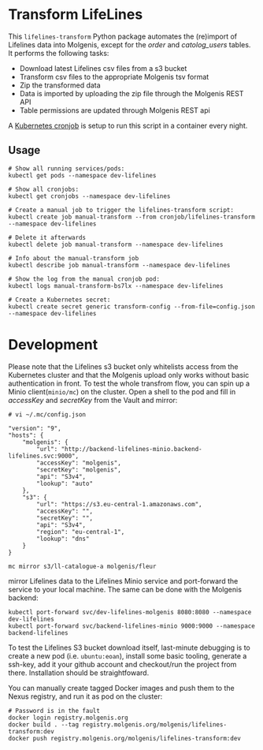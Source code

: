 # Transform LifeLines
This `lifelines-transform` Python package automates the (re)import of Lifelines data into Molgenis,
except for the *order* and *catolog_users* tables. It performs the following tasks:

* Download latest Lifelines csv files from a s3 bucket
* Transform csv files to the appropriate Molgenis tsv format
* Zip the transformed data
* Data is imported by uploading the zip file through the Molgenis REST API
* Table permissions are updated through Molgenis REST api

A [Kubernetes cronjob](https://rancher.molgenis.org:7777/p/c-rrz2w:p-dtpjq/workload/cronjob:dev-lifelines:lifelines-transform) is setup to run this script in a container every night.


## Usage

    # Show all running services/pods:
    kubectl get pods --namespace dev-lifelines

    # Show all cronjobs:
    kubectl get cronjobs --namespace dev-lifelines

    # Create a manual job to trigger the lifelines-transform script:
    kubectl create job manual-transform --from cronjob/lifelines-transform --namespace dev-lifelines

    # Delete it afterwards
    kubectl delete job manual-transform --namespace dev-lifelines

    # Info about the manual-transform job
    kubectl describe job manual-transform --namespace dev-lifelines

    # Show the log from the manual cronjob pod:
    kubectl logs manual-transform-bs7lx --namespace dev-lifelines

    # Create a Kubernetes secret:
    kubectl create secret generic transform-config --from-file=config.json --namespace dev-lifelines


# Development
Please note that the Lifelines s3 bucket only whitelists access from the Kubernetes cluster
and that the Molgenis upload only works without basic authentication in front. To test the
whole transfrom flow, you can spin up a Minio client(`minio/mc`) on the cluster.
Open a shell to the pod and fill in *accessKey* and *secretKey* from the Vault and mirror:

    # vi ~/.mc/config.json

    "version": "9",
    "hosts": {
        "molgenis": {
            "url": "http://backend-lifelines-minio.backend-lifelines.svc:9000",
            "accessKey": "molgenis",
            "secretKey": "molgenis",
            "api": "S3v4",
            "lookup": "auto"
        },
        "s3": {
            "url": "https://s3.eu-central-1.amazonaws.com",
            "accessKey": "",
            "secretKey": "",
            "api": "S3v4",
            "region": "eu-central-1",
            "lookup": "dns"
        }
    }

    mc mirror s3/ll-catalogue-a molgenis/fleur

 mirror Lifelines data to the Lifelines Minio service and port-forward the service to your local machine. The same can be done with the Molgenis backend:

    kubectl port-forward svc/dev-lifelines-molgenis 8080:8080 --namespace dev-lifelines
    kubectl port-forward svc/backend-lifelines-minio 9000:9000 --namespace backend-lifelines

To test the Lifelines S3 bucket download itself, last-minute debugging is to create a new pod (i.e. `ubuntu:eoan`), install some basic tooling, generate a ssh-key, add it your github account and checkout/run the project from there. Installation should be straightfoward.

You can manually create tagged Docker images and push them to the Nexus registry, and run it as pod on the cluster:

    # Password is in the fault
    docker login registry.molgenis.org
    docker build . --tag registry.molgenis.org/molgenis/lifelines-transform:dev
    docker push registry.molgenis.org/molgenis/lifelines-transform:dev

